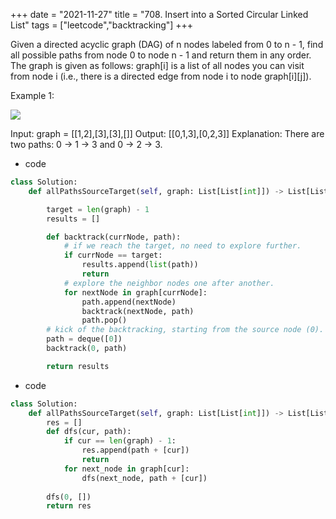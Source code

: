 
+++ 
date = "2021-11-27"
title = "708. Insert into a Sorted Circular Linked List"
tags = ["leetcode","backtracking"]
+++

Given a directed acyclic graph (DAG) of n nodes labeled from 0 to n - 1, find all possible paths from node 0 to node n - 1 and return them in any order.
The graph is given as follows: graph[i] is a list of all nodes you can visit from node i (i.e., there is a directed edge from node i to node graph[i][j]).
 
Example 1:

![](https://assets.leetcode.com/uploads/2020/09/28/all_1.jpg)

Input: graph = [[1,2],[3],[3],[]] Output: [[0,1,3],[0,2,3]] Explanation: There are two paths: 0 -> 1 -> 3 and 0 -> 2 -> 3.

- code
```py
class Solution:
    def allPathsSourceTarget(self, graph: List[List[int]]) -> List[List[int]]:

        target = len(graph) - 1
        results = []

        def backtrack(currNode, path):
            # if we reach the target, no need to explore further.
            if currNode == target:
                results.append(list(path))
                return
            # explore the neighbor nodes one after another.
            for nextNode in graph[currNode]:
                path.append(nextNode)
                backtrack(nextNode, path)
                path.pop()
        # kick of the backtracking, starting from the source node (0).
        path = deque([0])
        backtrack(0, path)

        return results
```
- code
```py
class Solution:
    def allPathsSourceTarget(self, graph: List[List[int]]) -> List[List[int]]:
        res = []
        def dfs(cur, path):
            if cur == len(graph) - 1:
                res.append(path + [cur])
                return
            for next_node in graph[cur]:
                dfs(next_node, path + [cur])
                
        dfs(0, [])
        return res
```
